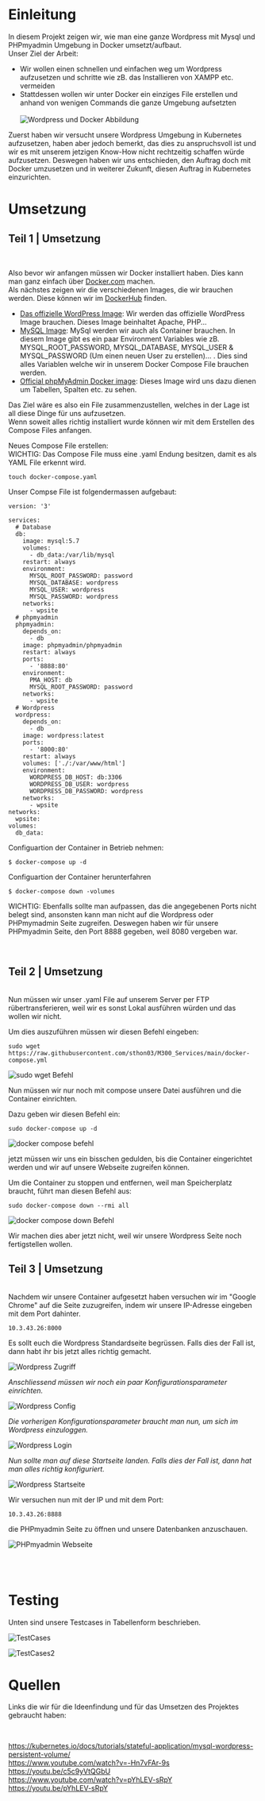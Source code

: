 # Einleitung
In diesem Projekt zeigen wir, wie man eine ganze Wordpress mit Mysql und PHPmyadmin Umgebung in Docker umsetzt/aufbaut. <br>
Unser Ziel der Arbeit:
- Wir wollen einen schnellen und einfachen weg um Wordpress aufzusetzen und schritte wie zB. das Installieren von XAMPP etc. vermeiden
- Stattdessen wollen wir unter Docker ein einziges File erstellen und anhand von wenigen Commands die ganze Umgebung aufsetzten
<br><br>
![Wordpress und Docker Abbildung](/LB2/images/docker-wordpress.png)

Zuerst haben wir versucht unsere Wordpress Umgebung in Kubernetes aufzusetzen, haben aber jedoch bemerkt, das dies zu anspruchsvoll ist und wir es mit unserem jetzigen Know-How nicht rechtzeitig schaffen würde aufzusetzen. Deswegen haben wir uns entschieden, den Auftrag doch mit Docker umzusetzen und in weiterer Zukunft, diesen Auftrag in Kubernetes einzurichten.

# Umsetzung

## Teil 1 | Umsetzung

<br>

Also bevor wir anfangen müssen wir Docker installiert haben. Dies kann man ganz einfach über [Docker.com](https://www.docker.com/) machen. <br>
Als nächstes zeigen wir die verschiedenen Images, die wir brauchen werden. Diese können wir im [DockerHub](https://hub.docker.com/) finden. <br>
- [Das offizielle WordPress Image](https://hub.docker.com/_/wordpress): Wir werden das offizielle WordPress Image brauchen. Dieses Image beinhaltet Apache, PHP...
- [MySQL Image](https://hub.docker.com/_/mysql): MySql werden wir auch als Container brauchen. In diesem Image gibt es ein paar Environment Variables wie zB. MYSQL_ROOT_PASSWORD, MYSQL_DATABASE, MYSQL_USER & MYSQL_PASSWORD (Um einen neuen User zu erstellen)... . Dies sind alles Variablen welche wir in unserem Docker Compose File brauchen werden.
- [Official phpMyAdmin Docker image](https://hub.docker.com/r/phpmyadmin/phpmyadmin): Dieses Image wird uns dazu dienen um Tabellen, Spalten etc. zu sehen.

Das Ziel wäre es also ein File zusammenzustellen, welches in der Lage ist all diese Dinge für uns aufzusetzen. <br>
Wenn soweit alles richtig installiert wurde können wir mit dem Erstellen des Compose Files anfangen.<br>

Neues Compose File erstellen: <br>
WICHTIG: Das Compose File muss eine .yaml Endung besitzen, damit es als YAML File erkennt wird.  <br>
````
touch docker-compose.yaml
````

Unser Compse File ist folgendermassen aufgebaut:
````
version: '3'

services:
  # Database
  db:
    image: mysql:5.7
    volumes:
      - db_data:/var/lib/mysql
    restart: always
    environment:
      MYSQL_ROOT_PASSWORD: password
      MYSQL_DATABASE: wordpress
      MYSQL_USER: wordpress
      MYSQL_PASSWORD: wordpress
    networks:
      - wpsite
  # phpmyadmin
  phpmyadmin:
    depends_on:
      - db
    image: phpmyadmin/phpmyadmin
    restart: always
    ports:
      - '8888:80'
    environment:
      PMA_HOST: db
      MYSQL_ROOT_PASSWORD: password 
    networks:
      - wpsite
  # Wordpress
  wordpress:
    depends_on:
      - db
    image: wordpress:latest
    ports:
      - '8000:80'
    restart: always
    volumes: ['./:/var/www/html']
    environment:
      WORDPRESS_DB_HOST: db:3306
      WORDPRESS_DB_USER: wordpress
      WORDPRESS_DB_PASSWORD: wordpress
    networks:
      - wpsite
networks:
  wpsite:
volumes:
  db_data:
````
Configuartion der Container in Betrieb nehmen:
````
$ docker-compose up -d
````
Configuartion der Container herunterfahren
````
$ docker-compose down -volumes
````
WICHTIG: Ebenfalls sollte man aufpassen, das die angegebenen Ports nicht belegt sind, ansonsten kann man nicht auf die Wordpress oder PHPmymadmin Seite zugreifen. Deswegen haben wir für unsere PHPmyadmin Seite, den Port 8888 gegeben, weil 8080 vergeben war. 

<br>

## Teil 2 | Umsetzung
<br>
Nun müssen wir unser .yaml File auf unserem Server per FTP rübertransferieren, weil wir es sonst Lokal ausführen würden und das wollen wir nicht. 

Um dies auszuführen müssen wir diesen Befehl eingeben:
```
sudo wget https://raw.githubusercontent.com/sthon03/M300_Services/main/docker-compose.yml
```
![sudo wget Befehl](/LB2/images/wget_Befehl.png)

Nun müssen wir nur noch mit compose unsere Datei ausführen und die Container einrichten. 

Dazu geben wir diesen Befehl ein:

```
sudo docker-compose up -d
```
![docker compose befehl](/LB2/images/dockerComposeUp_Befehl.png)

jetzt müssen wir uns ein bisschen gedulden, bis die Container eingerichtet werden und wir auf unsere Webseite zugreifen können.

Um die Container zu stoppen und entfernen, weil man Speicherplatz braucht, führt man diesen Befehl aus:
```
sudo docker-compose down --rmi all
```
![docker compose down Befehl](/LB2/images/dockerComposeDown_Befehl.png)

Wir machen dies aber jetzt nicht, weil wir unsere Wordpress Seite noch fertigstellen wollen.

## Teil 3 | Umsetzung
<br>
Nachdem wir unsere Container aufgesetzt haben versuchen wir im "Google Chrome" auf die Seite zuzugreifen, indem wir unsere IP-Adresse eingeben mit dem Port dahinter.

`
10.3.43.26:8000
`
<br>

Es sollt euch die Wordpress Standardseite begrüssen. Falls dies der Fall ist, dann habt ihr bis jetzt alles richtig gemacht.

![Wordpress Zugriff](/LB2/images/WordpressStart.png)

*Anschliessend müssen wir noch ein paar Konfigurationsparameter einrichten.*

![Wordpress Config](/LB2/images/WordpressConfig.png)

*Die vorherigen Konfigurationsparameter braucht man nun, um sich im Wordpress einzuloggen.*

![Wordpress Login](/LB2/images/WordpressLogin.png)

*Nun sollte man auf diese Startseite landen. Falls dies der Fall ist, dann hat man alles richtig konfiguriert.*

![Wordpress Startseite](/LB2/images/StartseiteWordpress.png)

Wir versuchen nun mit der IP und mit dem Port:

`
10.3.43.26:8888
`

die PHPmyadmin Seite zu öffnen und unsere Datenbanken anzuschauen. 

![PHPmyadmin Webseite](/LB2/images/PHPmyadminDatenbank.png)

<br>
<br>

# Testing

Unten sind unsere Testcases in Tabellenform beschrieben. 

![TestCases](/LB2/images/TestCases1.png)



![TestCases2](/LB2/images/TestCases2.png)

# Quellen
Links die wir für die Ideenfindung und für das Umsetzen des Projektes gebraucht haben:

<br>

https://kubernetes.io/docs/tutorials/stateful-application/mysql-wordpress-persistent-volume/ <br>
https://www.youtube.com/watch?v=-Hn7vFAr-9s <br>
https://youtu.be/c5c9yVtQGbU <br>
https://www.youtube.com/watch?v=pYhLEV-sRpY <br>
https://youtu.be/pYhLEV-sRpY <br>